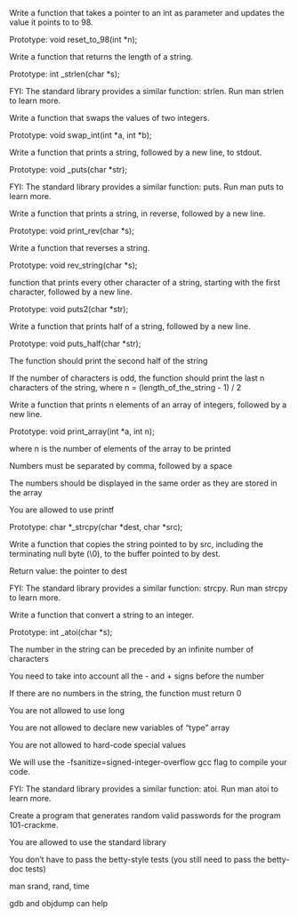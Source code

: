Write a function that takes a pointer to an int as parameter and updates the value it points to to 98.



Prototype: void reset_to_98(int *n);

Write a function that returns the length of a string.



Prototype: int _strlen(char *s);

FYI: The standard library provides a similar function: strlen. Run man strlen to learn more.

Write a function that swaps the values of two integers.



Prototype: void swap_int(int *a, int *b);

Write a function that prints a string, followed by a new line, to stdout.



Prototype: void _puts(char *str);

FYI: The standard library provides a similar function: puts. Run man puts to learn more.

Write a function that prints a string, in reverse, followed by a new line.



Prototype: void print_rev(char *s);

Write a function that reverses a string.



Prototype: void rev_string(char *s);

 function that prints every other character of a string, starting with the first character, followed by a new line.



Prototype: void puts2(char *str);

Write a function that prints half of a string, followed by a new line.



Prototype: void puts_half(char *str);

The function should print the second half of the string

If the number of characters is odd, the function should print the last n characters of the string, where n = (length_of_the_string - 1) / 2

Write a function that prints n elements of an array of integers, followed by a new line.



Prototype: void print_array(int *a, int n);

where n is the number of elements of the array to be printed

Numbers must be separated by comma, followed by a space

The numbers should be displayed in the same order as they are stored in the array

You are allowed to use printf

Prototype: char *_strcpy(char *dest, char *src);

Write a function that copies the string pointed to by src, including the terminating null byte (\0), to the buffer pointed to by dest.



Return value: the pointer to dest

FYI: The standard library provides a similar function: strcpy. Run man strcpy to learn more.

Write a function that convert a string to an integer.



Prototype: int _atoi(char *s);

The number in the string can be preceded by an infinite number of characters

You need to take into account all the - and + signs before the number

If there are no numbers in the string, the function must return 0

You are not allowed to use long

You are not allowed to declare new variables of “type” array

You are not allowed to hard-code special values

We will use the -fsanitize=signed-integer-overflow gcc flag to compile your code.

FYI: The standard library provides a similar function: atoi. Run man atoi to learn more.

Create a program that generates random valid passwords for the program 101-crackme.



You are allowed to use the standard library

You don’t have to pass the betty-style tests (you still need to pass the betty-doc tests)

man srand, rand, time

gdb and objdump can help
